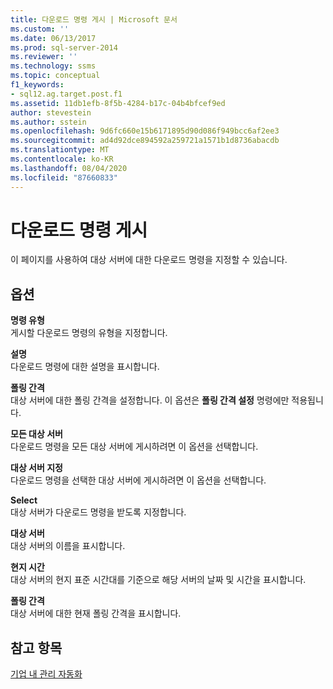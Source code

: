 ```yaml
---
title: 다운로드 명령 게시 | Microsoft 문서
ms.custom: ''
ms.date: 06/13/2017
ms.prod: sql-server-2014
ms.reviewer: ''
ms.technology: ssms
ms.topic: conceptual
f1_keywords:
- sql12.ag.target.post.f1
ms.assetid: 11db1efb-8f5b-4284-b17c-04b4bfcef9ed
author: stevestein
ms.author: sstein
ms.openlocfilehash: 9d6fc660e15b6171895d90d086f949bcc6af2ee3
ms.sourcegitcommit: ad4d92dce894592a259721a1571b1d8736abacdb
ms.translationtype: MT
ms.contentlocale: ko-KR
ms.lasthandoff: 08/04/2020
ms.locfileid: "87660833"
---
```

# <a name="post-download-instructions"></a>다운로드 명령 게시
  이 페이지를 사용하여 대상 서버에 대한 다운로드 명령을 지정할 수 있습니다.  
  
## <a name="options"></a>옵션  
 **명령 유형**  
 게시할 다운로드 명령의 유형을 지정합니다.  
  
 **설명**  
 다운로드 명령에 대한 설명을 표시합니다.  
  
 **폴링 간격**  
 대상 서버에 대한 폴링 간격을 설정합니다. 이 옵션은 **폴링 간격 설정** 명령에만 적용됩니다.  
  
 **모든 대상 서버**  
 다운로드 명령을 모든 대상 서버에 게시하려면 이 옵션을 선택합니다.  
  
 **대상 서버 지정**  
 다운로드 명령을 선택한 대상 서버에 게시하려면 이 옵션을 선택합니다.  
  
 **Select**  
 대상 서버가 다운로드 명령을 받도록 지정합니다.  
  
 **대상 서버**  
 대상 서버의 이름을 표시합니다.  
  
 **현지 시간**  
 대상 서버의 현지 표준 시간대를 기준으로 해당 서버의 날짜 및 시간을 표시합니다.  
  
 **폴링 간격**  
 대상 서버에 대한 현재 폴링 간격을 표시합니다.  
  
## <a name="see-also"></a>참고 항목  
 [기업 내 관리 자동화](automated-administration-across-an-enterprise.md)  
  
  
